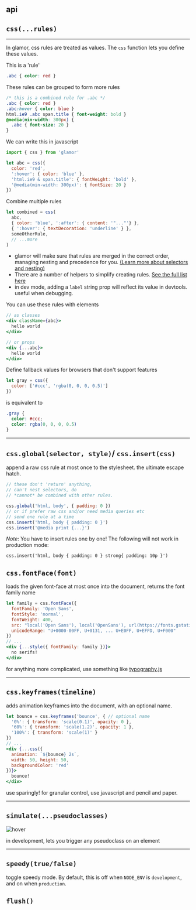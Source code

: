api
---

## `css(...rules)`
---

In glamor, css rules are treated as values. The `css` function lets you define these values. 

This is a 'rule'
```css
.abc { color: red }
```

These rules can be grouped to form more rules
```css
/* this is a combined rule for .abc */
.abc { color: red }
.abc:hover { color: blue }
html.ie9 .abc span.title { font-weight: bold }
@media(min-width: 300px) { 
  .abc { font-size: 20 }
} 
```

We can write this in javascript
```jsx
import { css } from 'glamor'

let abc = css({
  color: 'red',
  ':hover': { color: 'blue' },  
  'html.ie9 & span.title': { fontWeight: 'bold' }, 
  '@media(min-width: 300px)': { fontSize: 20 }
})
```


Combine multiple rules
```jsx
let combined = css(
  abc, 
  { color: 'blue', ':after': { content: '"..."'} }, 
  { ':hover': { textDecoration: 'underline' } },
  someOtherRule,
  // ...more
)
```

- glamor will make sure that rules are merged in the correct order, 
managing nesting and precedence for you. [(Learn more about selectors and nesting)](https://github.com/threepointone/glamor/blob/master/docs/selectors.md) 
- There are a number of helpers to simplify creating rules. [See the full list here](https://github.com/threepointone/glamor/blob/master/docs/helpers.md)
- in dev mode, adding a `label` string prop will reflect its value in devtools. useful when debugging.


You can use these rules with elements 
```jsx
// as classes
<div className={abc}>
  hello world
</div>

// or props
<div {...abc}>
  hello world
</div>
```


Define fallback values for browsers that don't support features
```jsx
let gray = css({
  color: ['#ccc', 'rgba(0, 0, 0, 0.5)']
})
```
is equivalent to
```css
.gray {
  color: #ccc;
  color: rgba(0, 0, 0, 0.5)
}
```


---


## `css.global(selector, style)`/ `css.insert(css)` 

append a raw css rule at most once to the stylesheet. the ultimate escape hatch.

```jsx
// these don't 'return' anything, 
// can't nest selectors, do
// *cannot* be combined with other rules.

css.global('html, body', { padding: 0 })
// or if prefer raw css and/or need media queries etc 
// send one rule at a time 
css.insert('html, body { padding: 0 }')
css.insert('@media print {...}')
```

*Note*: You have to insert rules one by one! The following will not work in production mode:
```
css.insert('html, body { padding: 0 } strong{ padding: 10p }')
```


## `css.fontFace(font)`

loads the given font-face at most once into the document, returns the font family name

```jsx
let family = css.fontFace({
  fontFamily: 'Open Sans',
  fontStyle: 'normal',
  fontWeight: 400,
  src: "local('Open Sans'), local('OpenSans'), url(https://fonts.gstatic.com/s/...ff2')",
  unicodeRange: "U+0000-00FF, U+0131, ... U+E0FF, U+EFFD, U+F000"
})
// ...
<div {...style({ fontFamily: family })}>
  no serifs!
</div>
```

for anything more complicated, use something like [typography.js](https://kyleamathews.github.io/typography.js/)

---

## `css.keyframes(timeline)`

adds animation keyframes into the document, with an optional name.

```jsx
let bounce = css.keyframes('bounce', { // optional name
  '0%': { transform: 'scale(0.1)', opacity: 0 },
  '60%': { transform: 'scale(1.2)', opacity: 1 },
  '100%': { transform: 'scale(1)' }
})
// ...
<div {...css({
  animation: `${bounce} 2s`,
  width: 50, height: 50,
  backgroundColor: 'red'
})}>
  bounce!
</div>
```

use sparingly! for granular control, use javascript and pencil and paper.

---


## `simulate(...pseudoclasses)`

![hover](http://i.imgur.com/mW7J8kg.gif)

in development, lets you trigger any pseudoclass on an element

---


## `speedy(true/false)`

toggle speedy mode. By default, this is off when `NODE_ENV` is `development`, and on when `production`.


## `flush()`
